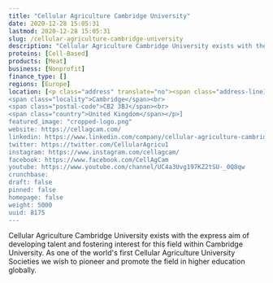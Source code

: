 ```yaml
---
title: "Cellular Agriculture Cambridge University"
date: 2020-12-28 15:05:31
lastmod: 2020-12-28 15:05:31
slug: /cellular-agriculture-cambridge-university
description: "Cellular Agriculture Cambridge University exists with the express aim of developing talent and fostering interest for this field within Cambridge University. As one of the world's first Cellular Agriculture University Societies we wish to pioneer and promote the field in higher education globally."
proteins: [Cell-Based]
products: [Meat]
business: [Nonprofit]
finance_type: []
regions: [Europe]
location: [<p class="address" translate="no"><span class="address-line1">Saint Andrew's Street</span><br>
<span class="locality">Cambridge</span><br>
<span class="postal-code">CB2 3BJ</span><br>
<span class="country">United Kingdom</span></p>]
featured_image: "cropped-logo.png"
website: https://cellagcam.com/
linkedin: https://www.linkedin.com/company/cellular-agriculture-cambridge-university
twitter: https://twitter.com/CellularAgricu1
instagram: https://www.instagram.com/cellagcam/
facebook: https://www.facebook.com/CellAgCam
youtube: https://www.youtube.com/channel/UC4a3Uvg197KZ2tSU-_0Q8qw
crunchbase: 
draft: false
pinned: false
homepage: false
weight: 5000
uuid: 8175
---
```

Cellular Agriculture Cambridge University exists with the express aim of developing talent and fostering interest for this field within Cambridge University. As one of the world's first Cellular Agriculture University Societies we wish to pioneer and promote the field in higher education globally.
